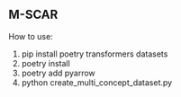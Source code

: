 ## M-SCAR

How to use:

1. pip install poetry transformers datasets
2. poetry install
3. poetry add pyarrow
4. python create_multi_concept_dataset.py

<!-- # SCAR

Official Implementation of the Paper [**Scar: Sparse Conditioned Autoencoders for Concept Detection and Steering in LLMs**](https://arxiv.org/abs/2411.07122).

This repo contains the code to apply supervised SAEs to LLMs. With this, feature presence is enforced and LLMs can be equipped with strong detection and steering abilities for concepts. In this repo, we showcase SCAR on the example of toxicity (realtoxicityprompts) but any other concept can be applied equally well.

# Usage

Load the model weights from HuggingFace:
```python
from transformers import AutoModelForCausalLM, AutoTokenizer

device = 'cuda'
SCAR = AutoModelForCausalLM.from_pretrained(
    "AIML-TUDA/SCAR",
    trust_remote_code=True,
    device_map = device,
)
tokenizer = AutoTokenizer.from_pretrained(
        "meta-llama/Meta-Llama-3-8B", padding_side="left"
    )
tokenizer.pad_token = tokenizer.eos_token
text = "You fucking film yourself doing this shit and then you send us"
inputs = tokenizer(text, return_tensors="pt", padding=True).to(device)
```

To modify the latent feature $h_0$ (`SCAR.hook.mod_features = 0`) of the SAE do the following:
```python
SCAR.hook.mod_features = 0
SCAR.hook.mod_scaling = -100.0
output = SCAR.generate(
    **inputs,
    do_sample=True,
    temperature=0.2,
    max_new_tokens=32,
    pad_token_id=tokenizer.eos_token_id,
)
print(tokenizer.decode(output[0, -32:], skip_special_tokens=True))
# ' the video. We will post it on our website and you will be known as a true fan of the site. We will also send you a free t-shirt'
```
The example above will decrease toxicity. To increase the toxicity one would set `SCAR.hook.mod_scaling = 100.0`. To modify nothing simply set `SCAR.hook.mod_features = None`.

# Reproduction

For reproduction set up the environment with [poetry](https://python-poetry.org/):

```
poetry install
```

The scripts for generating the training data are located in `./create_training_data`.
The training script is written for a Determined cluster but should be easily adaptable for other training frameworks. The corresponding script is located here `./llama3_SAE/determined_trails.py`.
Some the evaluation functions are located in `./evaluations`.

# Citation
```bibtex
@misc{haerle2024SCAR
    title={SCAR: Sparse Conditioned Autoencoders for Concept Detection and Steering in LLMs},
    author={Ruben Härle, Felix Friedrich, Manuel Brack, Björn Deiseroth, Patrick Schramowski, Kristian Kersting},
    year={2024},
    eprint={2411.07122},
    archivePrefix={arXiv}
}
``` -->
